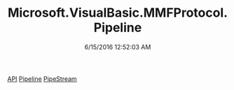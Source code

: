 ﻿---
title: Microsoft.VisualBasic.MMFProtocol.Pipeline
date: 6/15/2016 12:52:03 AM
---

[API](T-Microsoft.VisualBasic.MMFProtocol.Pipeline.API.html)
[Pipeline](T-Microsoft.VisualBasic.MMFProtocol.Pipeline.Pipeline.html)
[PipeStream](T-Microsoft.VisualBasic.MMFProtocol.Pipeline.PipeStream.html)
